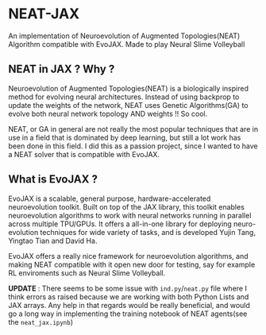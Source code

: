 # NEAT-JAX
An implementation of Neuroevolution of Augmented Topologies(NEAT) Algorithm compatible with EvoJAX. Made to play Neural Slime Volleyball 

## NEAT in JAX ? Why ?
Neuroevolution of Augmented Topologies(NEAT) is a biologically inspired method for evolving neural architectures. Instead of using backprop to update the weights of the network, NEAT uses Genetic Algorithms(GA) to evolve both neural network topology AND weights !! So cool.

NEAT, or GA in general are not really the most popular techniques that are in use in a field that is dominated by deep learning, but still a lot work has been done in this field. I did this as a passion project, since I wanted to have a NEAT solver that is compatible with EvoJAX.

## What is EvoJAX ?
EvoJAX is a scalable, general purpose, hardware-accelerated neuroevolution toolkit. Built on top of the JAX library, this toolkit enables neuroevolution algorithms to work with neural networks running in parallel across multiple TPU/GPUs. It offers a all-in-one library for deploying neuro-evolution techniques for wide variety of tasks, and is developed Yujin Tang, Yingtao Tian and David Ha.

EvoJAX offers a really nice framework for neuroevolution algorithms, and making NEAT compatible with it open new door for testing, say for example RL enviroments such as Neural Slime Volleyball.

**UPDATE** : There seems to be some issue with `ind.py`/`neat.py` file where I think errors as raised because we are working with both Python Lists and JAX arrays. Any help in that regards would be really beneficial, and would go a long way in implementing the training notebook of NEAT agents(see the `neat_jax.ipynb`) 
